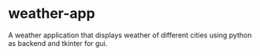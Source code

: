 # weather-app
A weather application that displays weather of different cities using python as backend and tkinter for gui.
